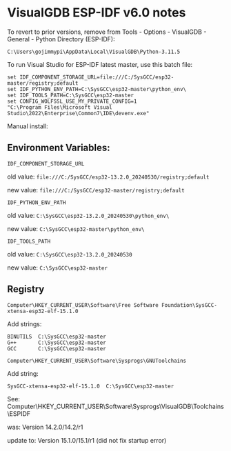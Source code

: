 # VisualGDB ESP-IDF v6.0 notes

To revert to prior versions, remove from Tools - Options - VisualGDB - General - Python Directory (ESP-IDF):

```
C:\Users\gojimmypi\AppData\Local\VisualGDB\Python-3.11.5
```

To run Visual Studio for ESP-IDF latest master, use this batch file:

```dos
set IDF_COMPONENT_STORAGE_URL=file:///C:/SysGCC/esp32-master/registry;default
set IDF_PYTHON_ENV_PATH=C:\SysGCC\esp32-master\python_env\
set IDF_TOOLS_PATH=C:\SysGCC\esp32-master
set CONFIG_WOLFSSL_USE_MY_PRIVATE_CONFIG=1
"C:\Program Files\Microsoft Visual Studio\2022\Enterprise\Common7\IDE\devenv.exe"
```

Manual install:

## Environment Variables:

```
IDF_COMPONENT_STORAGE_URL
```

old value: `file:///C:/SysGCC/esp32-13.2.0_20240530/registry;default`

new value: `file:///C:/SysGCC/esp32-master/registry;default`


```
IDF_PYTHON_ENV_PATH
```

old value: `C:\SysGCC\esp32-13.2.0_20240530\python_env\`

new value: `C:\SysGCC\esp32-master\python_env\`

```
IDF_TOOLS_PATH
```

old value: `C:\SysGCC\esp32-13.2.0_20240530`

new value: `C:\SysGCC\esp32-master`

## Registry

```
Computer\HKEY_CURRENT_USER\Software\Free Software Foundation\SysGCC-xtensa-esp32-elf-15.1.0
```

Add strings:

```
BINUTILS  C:\SysGCC\esp32-master
G++       C:\SysGCC\esp32-master
GCC       C:\SysGCC\esp32-master
```

```
Computer\HKEY_CURRENT_USER\Software\Sysprogs\GNUToolchains
```

Add string:

```
SysGCC-xtensa-esp32-elf-15.1.0  C:\SysGCC\esp32-master
```

See:
Computer\HKEY_CURRENT_USER\Software\Sysprogs\VisualGDB\Toolchains\ESPIDF

was:
Version 14.2.0/14.2/r1

update to:
Version 15.1.0/15.1/r1  (did not fix startup error)
